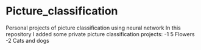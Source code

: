 # Picture_classification
Personal projects of picture classification using neural network
In this repository I added some private picture classification projects:
-1 5 Flowers
-2 Cats and dogs
